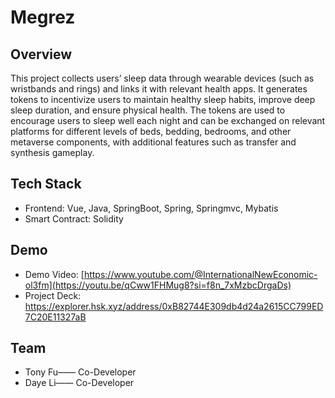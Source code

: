 # Megrez
## Overview
This project collects users’ sleep data through wearable devices (such as wristbands and rings) and links it with relevant health apps. It generates tokens to incentivize users to maintain healthy sleep habits, improve deep sleep duration, and ensure physical health. The tokens are used to encourage users to sleep well each night and can be exchanged on relevant platforms for different levels of beds, bedding, bedrooms, and other metaverse components, with additional features such as transfer and synthesis gameplay.
## Tech Stack
- Frontend: Vue, Java, SpringBoot, Spring, Springmvc, Mybatis
- Smart Contract: Solidity

## Demo
- Demo Video:  [https://www.youtube.com/@InternationalNewEconomic-ol3fm](https://youtu.be/qCww1FHMug8?si=f8n_7xMzbcDrgaDs)
- Project Deck: https://explorer.hsk.xyz/address/0xB82744E309db4d24a2615CC799ED7C20E11327aB

## Team
- Tony Fu—— Co-Developer
- Daye Li—— Co-Developer

